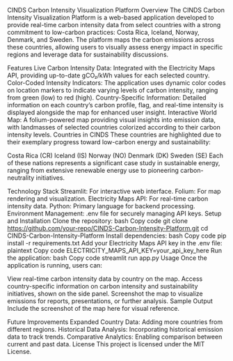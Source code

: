 
CINDS Carbon Intensity Visualization Platform
Overview
The CINDS Carbon Intensity Visualization Platform is a web-based application developed to provide real-time carbon intensity data from select countries with a strong commitment to low-carbon practices: Costa Rica, Iceland, Norway, Denmark, and Sweden. The platform maps the carbon emissions across these countries, allowing users to visually assess energy impact in specific regions and leverage data for sustainability discussions.

Features
Live Carbon Intensity Data: Integrated with the Electricity Maps API, providing up-to-date gCO₂/kWh values for each selected country.
Color-Coded Intensity Indicators: The application uses dynamic color codes on location markers to indicate varying levels of carbon intensity, ranging from green (low) to red (high).
Country-Specific Information: Detailed information on each country’s carbon profile, flag, and real-time intensity is displayed alongside the map for enhanced user insight.
Interactive World Map: A folium-powered map providing visual insights into emission data, with landmasses of selected countries colorized according to their carbon intensity levels.
Countries in CINDS
These countries are highlighted due to their exemplary progress toward low-carbon energy and sustainability:

Costa Rica (CR)
Iceland (IS)
Norway (NO)
Denmark (DK)
Sweden (SE)
Each of these nations represents a significant case study in sustainable energy, ranging from extensive renewable energy use to pioneering carbon-neutrality initiatives.

Technology Stack
Streamlit: For interactive web interface.
Folium: For map rendering and visualization.
Electricity Maps API: For real-time carbon intensity data.
Python: Primary language for backend processing.
Environment Management: .env file for securely managing API keys.
Setup and Installation
Clone the repository:
bash
Copy code
git clone https://github.com/your-repo/CINDS-Carbon-Intensity-Platform.git
cd CINDS-Carbon-Intensity-Platform
Install dependencies:
bash
Copy code
pip install -r requirements.txt
Add your Electricity Maps API key in the .env file:
plaintext
Copy code
ELECTRICITY_MAPS_API_KEY=your_api_key_here
Run the application:
bash
Copy code
streamlit run app.py
Usage
Once the application is running, users can:

View real-time carbon intensity data by country on the map.
Access country-specific information on carbon intensity and sustainability initiatives, shown on the side panel.
Screenshot the map to visualize emissions for reports, presentations, or further analysis.
Sample Output
Include the screenshot of the map here for visual reference.

Future Improvements
Expanded Country Data: Adding more countries from different regions.
Historical Data Analysis: Incorporating historical emission data to track trends.
Comparative Analytics: Enabling comparison between current and past data.
License
This project is licensed under the MIT License.

